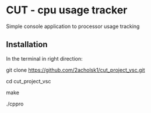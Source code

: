 # CUT - cpu usage tracker
Simple console application to processor usage tracking
## Installation

In the terminal in right direction:

git clone https://github.com/2acholsk1/cut_project_vsc.git

cd cut_project_vsc

make

./cppro
